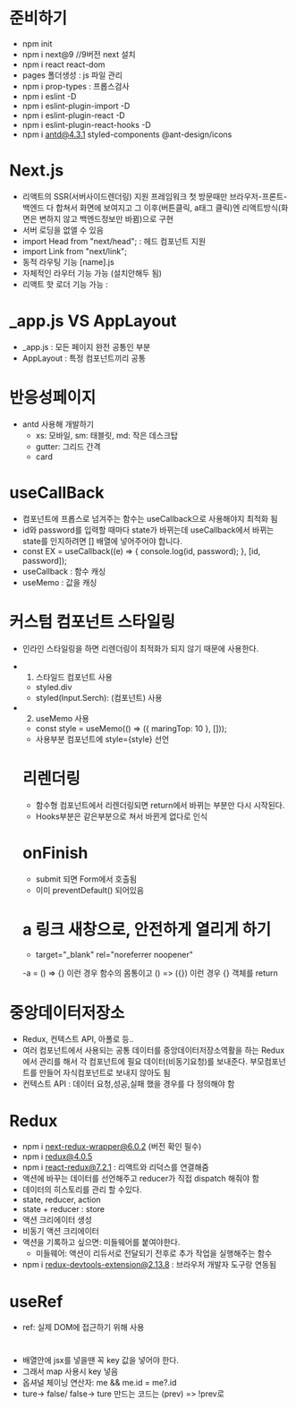 # 준비하기

- npm init
- npm i next@9 //9버전 next 설치
- npm i react react-dom
- pages 폴더생성 : js 파일 관리
- npm i prop-types : 프롭스검사
- npm i eslint -D
- npm i eslint-plugin-import -D
- npm i eslint-plugin-react -D
- npm i eslint-plugin-react-hooks -D
- npm i antd@4.3.1 styled-components @ant-design/icons

# Next.js

- 리액트의 SSR(서버사이드렌더링) 지원 프레임워크
  첫 방문때만 브라우저-프론트-백엔드 다 합쳐서 화면에 보여지고
  그 이후(버튼클릭, a태그 클릭)엔 리액트방식(화면은 변하지 않고 백엔드정보만 바뀜)으로 구현
- 서버 로딩을 없앨 수 있음
- import Head from "next/head"; : 헤드 컴포넌트 지원
- import Link from "next/link";
- 동적 라우팅 기능
  [name].js
- 자체적인 라우터 기능 가능 (설치안해두 됨)
- 리액트 핫 로더 기능 가능 :

# \_app.js VS AppLayout

- \_app.js : 모든 페이지 완전 공통인 부분
- AppLayout : 특정 컴포넌트끼리 공통

# 반응성페이지

- antd 사용해 개발하기
  - xs: 모바일, sm: 태블릿, md: 작은 데스크탑
  - gutter: 그리드 간격
  - card

# useCallBack

- 컴포넌트에 프롭스로 넘겨주는 함수는 useCallback으로 사용해야지 최적화 됨
- id와 password를 입력할 때마다 state가 바뀌는데 useCallback에서 바뀌는 state를 인지하려면 [] 배열에 넣어주어야 합니다.
- const EX = useCallback((e) => {
  console.log(id, password);
  }, [id, password]);
- useCallback : 함수 캐싱
- useMemo : 값을 캐싱

# 커스텀 컴포넌트 스타일링

- 인라인 스타일링을 하면 리렌더링이 최적화가 되지 않기 때문에 사용한다.
- 1. 스타일드 컴포넌트 사용
  - styled.div
  - styled(Input.Serch): (컴포넌트) 사용
- 2. useMemo 사용

  - const style = useMemo(() => ({ maringTop: 10 }, []));
  - 사용부분 컴포넌트에 style={style} 선언

  # 리렌더링

  - 함수형 컴포넌트에서 리렌더링되면 return에서 바뀌는 부분만 다시 시작된다.
  - Hooks부분은 같은부분으로 쳐서 바뀐게 없다로 인식

  # onFinish

  - submit 되면 Form에서 호출됨
  - 이미 preventDefault() 되어있음

  # a 링크 새창으로, 안전하게 열리게 하기

  - target="\_blank" rel="noreferrer noopener"

  -a = () => {} 이런 경우 함수의 몸통이고 () => ({}) 이런 경우 {} 객체를 return

# 중앙데이터저장소

- Redux, 컨텍스트 API, 아폴로 등..
- 여러 컴포넌트에서 사용되는 공통 데이터를 중앙데이터저장소역활을 하는 Redux에서 관리를 해서
  각 컴포넌트에 필요 데이터(비동기요청)를 보내준다. 부모컴포넌트를 만들어 자식컴포넌트로 보내지 않아도 됨
- 컨텍스트 API : 데이터 요청,성공,실패 했을 경우를 다 정의해야 함

# Redux

- npm i next-redux-wrapper@6.0.2 (버전 확인 필수)
- npm i redux@4.0.5
- npm i react-redux@7.2.1 : 리액트와 리덕스를 연결해줌
- 액션에 바꾸는 데이터를 선언해주고 reducer가 직접 dispatch 해줘야 함
- 데이터의 히스토리를 관리 할 수있다.
- state, reducer, action
- state + reducer : store
- 액션 크리에이터 생성
- 비동기 액션 크리에이터
- 액션을 기록하고 싶으면: 미들웨어를 붙여야한다.
  - 미들웨어: 액션이 리듀서로 전달되기 전후로 추가 작업을 실행해주는 함수
- npm i redux-devtools-extension@2.13.8 : 브라우저 개발자 도구랑 연동됨

# useRef

- ref: 실제 DOM에 접근하기 위해 사용

#

- 배열안에 jsx를 넣을땐 꼭 key 값을 넣어야 한다.
- 그래서 map 사용시 key 넣음
- 옵셔널 체이닝 연산자: me && me.id = me?.id
- ture-> false/ false-> ture 만드는 코드는 (prev) => !prev로
